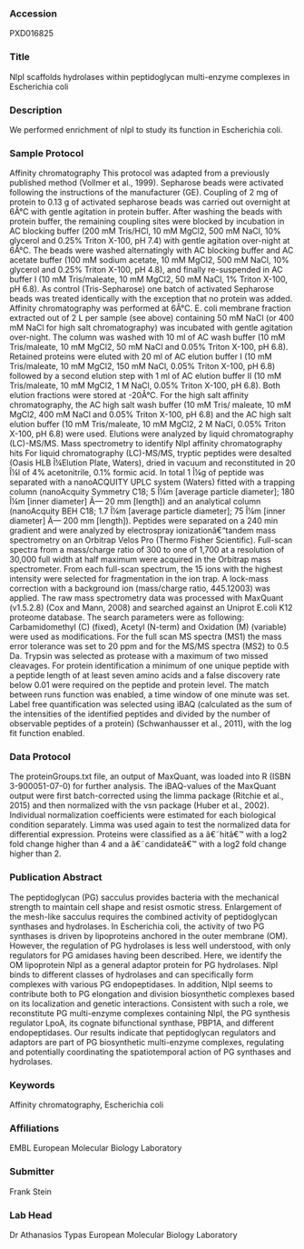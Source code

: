 ### Accession
PXD016825

### Title
NlpI scaffolds hydrolases within peptidoglycan multi-enzyme complexes in Escherichia coli

### Description
We performed enrichment of nlpI to study its function in Escherichia coli.

### Sample Protocol
Affinity chromatography This protocol was adapted from a previously published method (Vollmer et al., 1999). Sepharose beads were activated following the instructions of the manufacturer (GE).  Coupling of 2 mg of protein to 0.13 g of activated sepharose beads was carried out overnight at 6Â°C with gentle agitation in protein buffer. After washing the beads with protein buffer, the remaining coupling sites were blocked by incubation in AC blocking buffer (200 mM Tris/HCl, 10 mM MgCl2, 500 mM NaCl, 10% glycerol and 0.25% Triton X-100, pH 7.4) with gentle agitation over-night at 6Â°C. The beads were washed alternatingly with AC blocking buffer and AC acetate buffer (100 mM sodium acetate, 10 mM MgCl2, 500 mM NaCl, 10% glycerol and 0.25% Triton X-100, pH 4.8), and finally re-suspended in AC buffer I (10 mM Tris/maleate, 10 mM MgCl2, 50 mM NaCl, 1% Triton X-100, pH 6.8). As control (Tris-Sepharose) one batch of activated Sepharose beads was treated identically with the exception that no protein was added. Affinity chromatography was performed at 6Â°C. E. coli membrane fraction extracted out of 2 L per sample (see above) containing 50 mM NaCl (or 400 mM NaCl for high salt chromatography) was incubated with gentle agitation over-night. The column was washed with 10 ml of AC wash buffer (10 mM Tris/maleate, 10 mM MgCl2, 50 mM NaCl and 0.05% Triton X-100, pH 6.8). Retained proteins were eluted with 20 ml of AC elution buffer I (10 mM Tris/maleate, 10 mM MgCl2, 150 mM NaCl, 0.05% Triton X-100, pH 6.8) followed by a second elution step with 1 ml of AC elution buffer II (10 mM Tris/maleate, 10 mM MgCl2, 1 M NaCl, 0.05% Triton X-100, pH 6.8). Both elution fractions were stored at -20Â°C. For the high salt affinity chromatography, the AC high salt wash buffer (10 mM Tris/ maleate, 10 mM MgCl2, 400 mM NaCl and 0.05% Triton X-100, pH 6.8) and the AC high salt elution buffer (10 mM Tris/maleate, 10 mM MgCl2, 2 M NaCl, 0.05% Triton X-100, pH 6.8) were used. Elutions were analyzed by liquid chromatography (LC)-MS/MS. Mass spectrometry to identify NlpI affinity chromatography hits For liquid chromatography (LC)-MS/MS, tryptic peptides were desalted (Oasis HLB Î¼Elution Plate, Waters), dried in vacuum and reconstituted in 20 Î¼l of 4% acetonitrile, 0.1% formic acid. In total 1 Î¼g of peptide was separated with a nanoACQUITY UPLC system (Waters) fitted with a trapping column (nanoAcquity Symmetry C18; 5 Î¼m [average particle diameter]; 180 Î¼m [inner diameter] Ã— 20 mm [length]) and an analytical column (nanoAcquity BEH C18; 1.7 Î¼m [average particle diameter]; 75 Î¼m [inner diameter] Ã— 200 mm [length]). Peptides were separated on a 240 min gradient and were analyzed by electrospray ionizationâ€“tandem mass spectrometry on an Orbitrap Velos Pro (Thermo Fisher Scientific). Full-scan spectra from a mass/charge ratio of 300 to one of 1,700 at a resolution of 30,000 full width at half maximum were acquired in the Orbitrap mass spectrometer. From each full-scan spectrum, the 15 ions with the highest intensity were selected for fragmentation in the ion trap. A lock-mass correction with a background ion (mass/charge ratio, 445.12003) was applied. The raw mass spectrometry data was processed with MaxQuant (v1.5.2.8) (Cox and Mann, 2008) and searched against an Uniprot E.coli K12 proteome database. The search parameters were as following: Carbamidomethyl (C) (fixed), Acetyl (N-term) and Oxidation (M) (variable) were used as modifications.  For the full scan MS spectra (MS1) the mass error tolerance was set to 20 ppm and for the MS/MS spectra (MS2) to 0.5 Da. Trypsin was selected as protease with a maximum of two missed cleavages. For protein identification a minimum of one unique peptide with a peptide length of at least seven amino acids and a false discovery rate below 0.01 were required on the peptide and protein level. The match between runs function was enabled, a time window of one minute was set. Label free quantification was selected using iBAQ (calculated as the sum of the intensities of the identified peptides and divided by the number of observable peptides of a protein) (Schwanhausser et al., 2011), with the log fit function enabled.

### Data Protocol
The proteinGroups.txt file, an output of MaxQuant, was loaded into R (ISBN 3-900051-07-0) for further analysis. The iBAQ-values of the MaxQuant output were first batch-corrected using the limma package (Ritchie et al., 2015) and then normalized with the vsn package (Huber et al., 2002). Individual normalization coefficients were estimated for each biological condition separately. Limma was used again to test the normalized data for differential expression. Proteins were classified as a â€˜hitâ€™ with a log2 fold change higher than 4 and a â€˜candidateâ€™ with a log2 fold change higher than 2.

### Publication Abstract
The peptidoglycan (PG) sacculus provides bacteria with the mechanical strength to maintain cell shape and resist osmotic stress. Enlargement of the mesh-like sacculus requires the combined activity of peptidoglycan synthases and hydrolases. In Escherichia coli, the activity of two PG synthases is driven by lipoproteins anchored in the outer membrane (OM). However, the regulation of PG hydrolases is less well understood, with only regulators for PG amidases having been described. Here, we identify the OM lipoprotein NlpI as a general adaptor protein for PG hydrolases. NlpI binds to different classes of hydrolases and can specifically form complexes with various PG endopeptidases. In addition, NlpI seems to contribute both to PG elongation and division biosynthetic complexes based on its localization and genetic interactions. Consistent with such a role, we reconstitute PG multi-enzyme complexes containing NlpI, the PG synthesis regulator LpoA, its cognate bifunctional synthase, PBP1A, and different endopeptidases. Our results indicate that peptidoglycan regulators and adaptors are part of PG biosynthetic multi-enzyme complexes, regulating and potentially coordinating the spatiotemporal action of PG synthases and hydrolases.

### Keywords
Affinity chromatography, Escherichia coli

### Affiliations
EMBL
European Molecular Biology Laboratory

### Submitter
Frank Stein

### Lab Head
Dr Athanasios Typas
European Molecular Biology Laboratory


